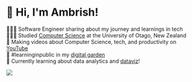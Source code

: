 <!-- Level 3: Add custom code -->

# 👋 Hi, I'm Ambrish!
👩🏻‍💻 Software Engineer sharing about my journey and learnings in tech<br/>
👩🏻‍🎓 Studied [Computer Science](https://youtu.be/Dd_4zfmY-aA?si=3NnnJ-j5ls7johlv) at the University of Otago, New Zealand<br/>
🎨 Making videos about Computer Science, tech, and productivity on [YouTube](https://www.youtube.com/c/MagdelineHuang)<br/>
🌷 #learninginpublic in my [digital garden](https://magdelinehuang.com/)<br/>
💭 Currently learning about data analytics and [dataviz](https://pudding.cool/2018/08/pockets/)!<br/>

<!-- GitHub stats from https://github.com/anuraghazra/github-readme-stats -->
![](https://github-readme-stats.vercel.app/api?username=Ambrish5211&theme=radical&hide_border=false&include_all_commits=true&count_private=true)<br/>

